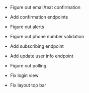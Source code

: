 * Figure out email/text confirmation
* Add confirmation endpoints
* Figure out alerts
* Figure out phone number validation
* Add subscribing endpoint
* Add update user info endpoint
* Figure out polling

* Fix login view
* Fix layout top bar
